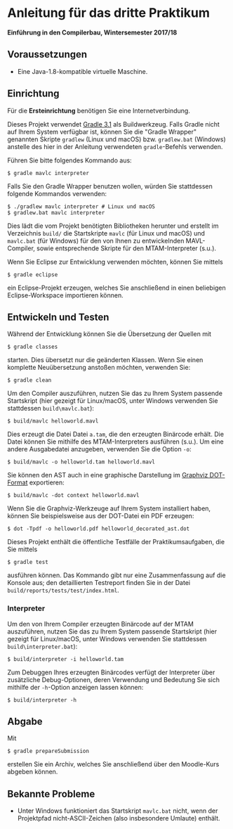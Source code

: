 # Anleitung für das dritte Praktikum
**Einführung in den Compilerbau, Wintersemester 2017/18**

## Voraussetzungen

* Eine Java-1.8-kompatible virtuelle Maschine.

## Einrichtung

Für die **Ersteinrichtung** benötigen Sie eine Internetverbindung.

Dieses Projekt verwendet [Gradle 3.1](https://docs.gradle.org/3.1/userguide/userguide.html) als Buildwerkzeug. Falls Gradle nicht auf Ihrem System verfügbar ist, können Sie die "Gradle Wrapper" genannten Skripte `gradlew` (Linux und macOS) bzw. `gradlew.bat` (Windows) anstelle des hier in der Anleitung verwendeten `gradle`-Befehls verwenden.

Führen Sie bitte folgendes Kommando aus:

	$ gradle mavlc interpreter
	
Falls Sie den Gradle Wrapper benutzen wollen, würden Sie stattdessen folgende Kommandos verwenden:

	$ ./gradlew mavlc interpreter # Linux und macOS
	$ gradlew.bat mavlc interpreter

Dies lädt die vom Projekt benötigten Bibliotheken herunter und erstellt im Verzeichnis `build/` die Startskripte `mavlc` (für Linux und macOS) und `mavlc.bat` (für Windows) für den von Ihnen zu entwickelnden MAVL-Compiler, sowie entsprechende Skripte für den MTAM-Interpreter (s.u.).

Wenn Sie Eclipse zur Entwicklung verwenden möchten, können Sie mittels

	$ gradle eclipse

ein Eclipse-Projekt erzeugen, welches Sie anschließend in einen beliebigen Eclipse-Workspace importieren können.

## Entwickeln und Testen

Während der Entwicklung können Sie die Übersetzung der Quellen mit

	$ gradle classes

starten. Dies übersetzt nur die geänderten Klassen. Wenn Sie einen komplette Neuübersetzung anstoßen möchten, verwenden Sie:

	$ gradle clean

Um den Compiler auszuführen, nutzen Sie das zu Ihrem System passende Startskript (hier gezeigt für Linux/macOS, unter Windows verwenden Sie stattdessen `build\mavlc.bat`):

	$ build/mavlc helloworld.mavl

Dies erzeugt die Datei Datei `a.tam`, die den erzeugten Binärcode erhält. Die Datei können Sie mithilfe des MTAM-Interpreters ausführen (s.u.). Um eine andere Ausgabedatei anzugeben, verwenden Sie die Option `-o`:

	$ build/mavlc -o helloworld.tam helloworld.mavl

Sie können den AST auch in eine graphische Darstellung im [Graphviz DOT-Format](http://graphviz.org) exportieren:

	$ build/mavlc -dot context helloworld.mavl

Wenn Sie die Graphviz-Werkzeuge auf Ihrem System installiert haben, können Sie beispielsweise aus der DOT-Datei ein PDF erzeugen:

	$ dot -Tpdf -o helloworld.pdf helloworld_decorated_ast.dot

Dieses Projekt enthält die öffentliche Testfälle der Praktikumsaufgaben, die Sie mittels

	$ gradle test

ausführen können. Das Kommando gibt nur eine Zusammenfassung auf die Konsole aus; den detaillierten Testreport finden Sie in der Datei `build/reports/tests/test/index.html`.

### Interpreter ###

Um den von Ihrem Compiler erzeugten Binärcode auf der MTAM auszuführen, nutzen Sie das zu Ihrem System passende Startskript (hier gezeigt für Linux/macOS, unter Windows verwenden Sie stattdessen `build\interpreter.bat`):

	$ build/interpreter -i helloworld.tam

Zum Debuggen Ihres erzeugten Binärcodes verfügt der Interpreter über zusätzliche Debug-Optionen, deren Verwendung und Bedeutung Sie sich mithilfe der `-h`-Option anzeigen lassen können:

	$ build/interpreter -h
	

## Abgabe

Mit

	$ gradle prepareSubmission

erstellen Sie ein Archiv, welches Sie anschließend über den Moodle-Kurs abgeben können.

## Bekannte Probleme

* Unter Windows funktioniert das Startskript `mavlc.bat` nicht, wenn der Projektpfad nicht-ASCII-Zeichen (also insbesondere Umlaute) enthält.

